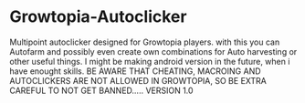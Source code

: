# Growtopia-Autoclicker
Multipoint autoclicker designed for Growtopia players. with this you can Autofarm and possibly even create own combinations for Auto harvesting or other useful things.
I might be making android version in the future, when i have enought skills.
BE AWARE THAT CHEATING, MACROING AND AUTOCLICKERS ARE NOT ALLOWED IN GROWTOPIA, SO BE EXTRA CAREFUL TO NOT GET BANNED.....
VERSION 1.0 
